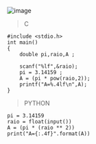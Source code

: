 ![image](https://github.com/lufffe/Beecrowd/assets/90646635/8d7bac37-9a33-4425-aa41-ae40c0ba79d9)

>C

 	#include <stdio.h>
	int main()
	{
		double pi,raio,A ;
		
		scanf("%lf",&raio);
		pi = 3.14159 ;
		A = (pi * pow(raio,2));
		printf("A=%.4lf\n",A);
	}
	
>PYTHON
	
	pi = 3.14159
	raio = float(input())
	A = (pi * (raio ** 2))
	print("A={:.4f}".format(A))
